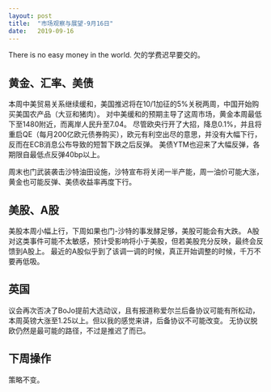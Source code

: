 ```yaml
---
layout: post
title:  "市场观察与展望-9月16日"
date:   2019-09-16
---
```


There is no easy money in the world. 欠的学费迟早要交的。

## 黄金、汇率、美债
本周中美贸易关系继续缓和，美国推迟将在10/1加征的5%关税两周，中国开始购买美国农产品（大豆和猪肉）。
对中美缓和的预期主导了这周市场，黄金本周最低下至1480附近，而离岸人民升至7.04。
尽管欧央行开了大招，降息0.1%，并且将重启QE（每月200亿欧元债券购买），欧元有利空出尽的意思，并没有大幅下行，反而在ECB消息公布导致的短暂下跌之后反弹。
美债YTM也迎来了大幅反弹，各期限自最低点反弹40bp以上。

周末也门武装袭击沙特油田设施，沙特宣布将关闭一半产能，周一油价可能大涨，黄金也可能反弹、美债收益率再度下行。

## 美股、A股
美股本周小幅上行，下周如果也门-沙特的事发酵足够，美股可能会有大跌。
A股对这类事件可能不太敏感，预计受影响将小于美股，但若美股充分反映，最终会反馈到A股上。
最近的A股似乎到了该调一调的时候，真正开始调整的时候，千万不要再低吸。

## 英国
议会再次否决了BoJo提前大选动议，且有报道称爱尔兰后备协议可能有所松动，本周英镑大涨至1.25以上。但以我的感觉来讲，后备协议不可能改变。
无协议脱欧仍然是最可能的路径，不过是推迟了而已。

## 下周操作
策略不变。